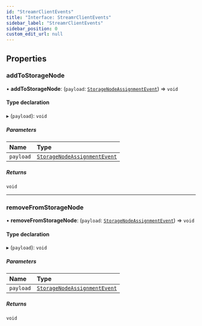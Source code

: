 ```yaml
---
id: "StreamrClientEvents"
title: "Interface: StreamrClientEvents"
sidebar_label: "StreamrClientEvents"
sidebar_position: 0
custom_edit_url: null
---
```


## Properties

### addToStorageNode

• **addToStorageNode**: (`payload`: [`StorageNodeAssignmentEvent`](StorageNodeAssignmentEvent.md)) => `void`

#### Type declaration

▸ (`payload`): `void`

##### Parameters

| Name | Type |
| :------ | :------ |
| `payload` | [`StorageNodeAssignmentEvent`](StorageNodeAssignmentEvent.md) |

##### Returns

`void`

___

### removeFromStorageNode

• **removeFromStorageNode**: (`payload`: [`StorageNodeAssignmentEvent`](StorageNodeAssignmentEvent.md)) => `void`

#### Type declaration

▸ (`payload`): `void`

##### Parameters

| Name | Type |
| :------ | :------ |
| `payload` | [`StorageNodeAssignmentEvent`](StorageNodeAssignmentEvent.md) |

##### Returns

`void`
